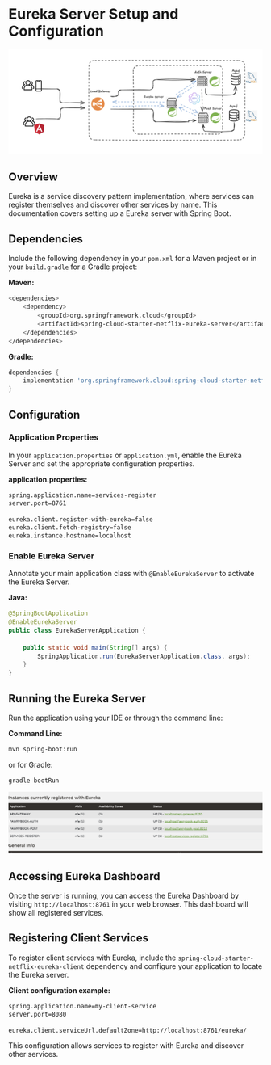 # Eureka Server Setup and Configuration

![Eureka Architecture Diagram](icon1.png)

## Overview
Eureka is a service discovery pattern implementation, where services can register themselves and discover other services by name. This documentation covers setting up a Eureka server with Spring Boot.

## Dependencies
Include the following dependency in your `pom.xml` for a Maven project or in your `build.gradle` for a Gradle project:

**Maven:**
```bash
<dependencies>
    <dependency>
        <groupId>org.springframework.cloud</groupId>
        <artifactId>spring-cloud-starter-netflix-eureka-server</artifactId>
    </dependencies>
</dependencies>
```

**Gradle:**
```groovy
dependencies {
    implementation 'org.springframework.cloud:spring-cloud-starter-netflix-eureka-server'
}
```

## Configuration

### Application Properties
In your `application.properties` or `application.yml`, enable the Eureka Server and set the appropriate configuration properties.

**application.properties:**
```properties
spring.application.name=services-register
server.port=8761

eureka.client.register-with-eureka=false
eureka.client.fetch-registry=false
eureka.instance.hostname=localhost
```

### Enable Eureka Server
Annotate your main application class with `@EnableEurekaServer` to activate the Eureka Server.

**Java:**
```java
@SpringBootApplication
@EnableEurekaServer
public class EurekaServerApplication {

    public static void main(String[] args) {
        SpringApplication.run(EurekaServerApplication.class, args);
    }
}
```

## Running the Eureka Server
Run the application using your IDE or through the command line:

**Command Line:**
```bash
mvn spring-boot:run
```

or for Gradle:

```bash
gradle bootRun
```

![Eureka Architecture Diagram](icon2.png)


## Accessing Eureka Dashboard
Once the server is running, you can access the Eureka Dashboard by visiting `http://localhost:8761` in your web browser. This dashboard will show all registered services.

## Registering Client Services
To register client services with Eureka, include the `spring-cloud-starter-netflix-eureka-client` dependency and configure your application to locate the Eureka server.

**Client configuration example:**
```properties
spring.application.name=my-client-service
server.port=8080

eureka.client.serviceUrl.defaultZone=http://localhost:8761/eureka/
```

This configuration allows services to register with Eureka and discover other services.
